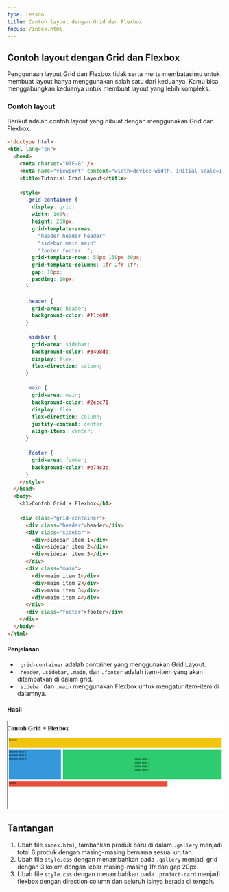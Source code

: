 ```yaml
---
type: lesson
title: Contoh layout dengan Grid dan Flexbox
focus: /index.html
---
```


## Contoh layout dengan Grid dan Flexbox

Penggunaan layout Grid dan Flexbox tidak serta merta membatasimu untuk membuat layout hanya menggunakan salah satu dari keduanya. Kamu bisa menggabungkan keduanya untuk membuat layout yang lebih kompleks.

### Contoh layout

Berikut adalah contoh layout yang dibuat dengan menggunakan Grid dan Flexbox.

```html
<!doctype html>
<html lang="en">
  <head>
    <meta charset="UTF-8" />
    <meta name="viewport" content="width=device-width, initial-scale=1.0" />
    <title>Tutorial Grid Layout</title>

    <style>
      .grid-container {
        display: grid;
        width: 100%;
        height: 250px;
        grid-template-areas:
          "header header header"
          "sidebar main main"
          "footer footer .";
        grid-template-rows: 50px 150px 30px;
        grid-template-columns: 1fr 2fr 1fr;
        gap: 10px;
        padding: 10px;
      }

      .header {
        grid-area: header;
        background-color: #f1c40f;
      }

      .sidebar {
        grid-area: sidebar;
        background-color: #3498db;
        display: flex;
        flex-direction: column;
      }

      .main {
        grid-area: main;
        background-color: #2ecc71;
        display: flex;
        flex-direction: column;
        justify-content: center;
        align-items: center;
      }

      .footer {
        grid-area: footer;
        background-color: #e74c3c;
      }
    </style>
  </head>
  <body>
    <h1>Contoh Grid + Flexbox</h1>

    <div class="grid-container">
      <div class="header">header</div>
      <div class="sidebar">
        <div>sidebar item 1</div>
        <div>sidebar item 2</div>
        <div>sidebar item 3</div>
      </div>
      <div class="main">
        <div>main item 1</div>
        <div>main item 2</div>
        <div>main item 3</div>
        <div>main item 4</div>
      </div>
      <div class="footer">footer</div>
    </div>
  </body>
</html>
```

#### Penjelasan

- `.grid-container` adalah container yang menggunakan Grid Layout.
- `.header`, `.sidebar`, `.main`, dan `.footer` adalah item-item yang akan ditempatkan di dalam grid.
- `.sidebar` dan `.main` menggunakan Flexbox untuk mengatur item-item di dalamnya.

#### Hasil

![Contoh layout dengan Grid dan Flexbox](./contoh-layoud-grid-flexbox.png)

## Tantangan

1. Ubah file `index.html`, tambahkan produk baru di dalam `.gallery` menjadi total 6 produk dengan masing-masing bernama sesuai urutan.
2. Ubah file `style.css` dengan menambahkan pada `.gallery` menjadi grid dengan 3 kolom dengan lebar masing-masing 1fr dan gap 20px.
3. Ubah file `style.css` dengan menambahkan pada `.product-card` menjadi flexbox dengan direction column dan seluruh isinya berada di tengah.
